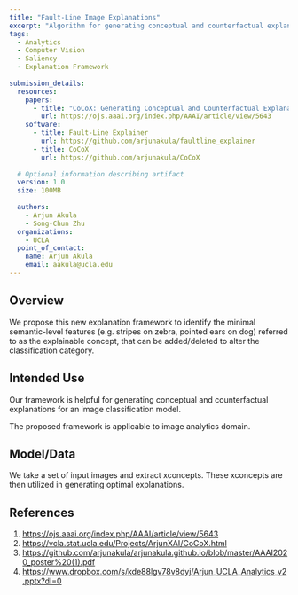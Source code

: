 ```yaml
---
title: "Fault-Line Image Explanations"
excerpt: "Algorithm for generating conceptual and counterfactual explanations for an image classification model."
tags:
  - Analytics
  - Computer Vision
  - Saliency
  - Explanation Framework
   
submission_details:
  resources: 
    papers:
      - title: "CoCoX: Generating Conceptual and Counterfactual Explanations via Fault-Lines"
        url: https://ojs.aaai.org/index.php/AAAI/article/view/5643
    software:
      - title: Fault-Line Explainer
        url: https://github.com/arjunakula/faultline_explainer
      - title: CoCoX
        url: https://github.com/arjunakula/CoCoX
   
  # Optional information describing artifact
  version: 1.0
  size: 100MB
   
  authors:
    - Arjun Akula
    - Song-Chun Zhu
  organizations:
    - UCLA
  point_of_contact:
    name: Arjun Akula
    email: aakula@ucla.edu
---
```

   
## Overview
We propose this new explanation framework to identify the minimal semantic-level features (e.g. stripes on zebra, pointed ears on dog) referred to as the explainable concept, that can be added/deleted to alter the classification category.
  
## Intended Use
Our framework is helpful for generating conceptual and counterfactual explanations for an image classification model.

The proposed framework is applicable to image analytics domain.
   
## Model/Data
We take a set of input images and extract xconcepts. These xconcepts are then utilized in generating optimal explanations.
   
## References
1. <https://ojs.aaai.org/index.php/AAAI/article/view/5643>
2. <https://vcla.stat.ucla.edu/Projects/ArjunXAI/CoCoX.html>
3. <https://github.com/arjunakula/arjunakula.github.io/blob/master/AAAI2020_poster%20(1).pdf>
4. <https://www.dropbox.com/s/kde88lgv78v8dyj/Arjun_UCLA_Analytics_v2.pptx?dl=0>
